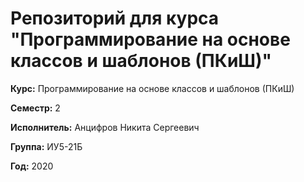 # Репозиторий для курса "Программирование на основе классов и шаблонов (ПКиШ)"

**Курс:** Программирование на основе классов и шаблонов (ПКиШ)

**Семестр:** 2

**Исполнитель:** Анцифров Никита Сергеевич

**Группа:** ИУ5-21Б

**Год:** 2020
